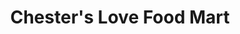 ---
title: "Chester's Love Food Mart"
url: /palmerton/chesters-love-food-mart/
shop: convenience
---